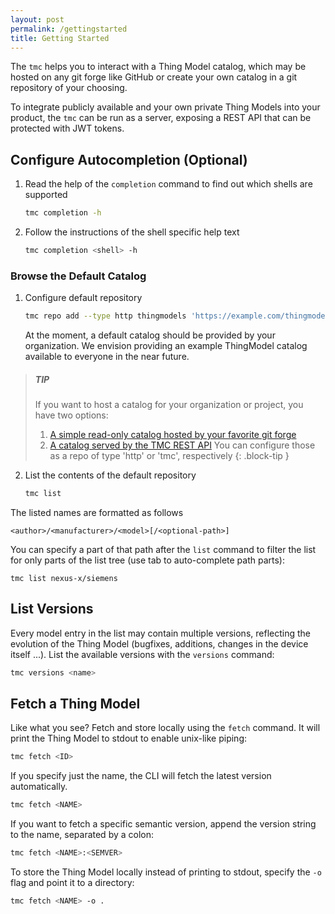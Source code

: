 ```yaml
---
layout: post
permalink: /gettingstarted
title: Getting Started
---
```


The ```tmc``` helps you to interact with a Thing Model catalog, which may be hosted on any git forge like GitHub or create your own catalog in a git repository of your choosing.

To integrate publicly available and your own private Thing Models into your product, the ```tmc``` can be run as a server, exposing a REST API that can be protected with JWT tokens.

## Configure Autocompletion (Optional)

1. Read the help of the ```completion``` command to find out which shells are supported
    ```bash
    tmc completion -h
    ```

2. Follow the instructions of the shell specific help text
    ```bash
    tmc completion <shell> -h
    ```

### Browse the Default Catalog

1. Configure default repository
    ```bash
    tmc repo add --type http thingmodels 'https://example.com/thingmodels'
    ```
   At the moment, a default catalog should be provided by your organization. We envision providing an example 
ThingModel catalog available to everyone in the near future. 

> ##### TIP
>
> If you want to host a catalog for your organization or project, you have two options: 
> 1. [A simple read-only catalog hosted by your favorite git forge][1]
> 2. [A catalog served by the TMC REST API][2]
> You can configure those as a repo of type 'http' or 'tmc', respectively
{: .block-tip }

2. List the contents of the default repository
    ```bash
    tmc list
    ```

The listed names are formatted as follows

```
<author>/<manufacturer>/<model>[/<optional-path>]
```

You can specify a part of that path after the ```list``` command to filter the list for only parts of the list tree (use tab to auto-complete path parts):

```
tmc list nexus-x/siemens
```

## List Versions

Every model entry in the list may contain multiple versions, reflecting the evolution of the Thing Model (bugfixes, additions, changes in the device itself ...). List the available versions with the ```versions``` command:

```bash
tmc versions <name>
```

## Fetch a Thing Model

Like what you see? Fetch and store locally using the ```fetch``` command. It will print the Thing Model to stdout to enable unix-like piping:

```bash
tmc fetch <ID>
```

If you specify just the name, the CLI will fetch the latest version automatically. 

```bash
tmc fetch <NAME>
```

If you want to fetch a specific semantic version, append the version string to the name, separated by a colon:

```bash
tmc fetch <NAME>:<SEMVER>
```

To store the Thing Model locally instead of printing to stdout, specify the ```-o``` flag and point it to a directory:

```bash
tmc fetch <NAME> -o .
```

[1]: ./workflows#publish-a-catalog-to-a-git-forge
[2]: ./workflows#expose-a-catalog-for-http-clients